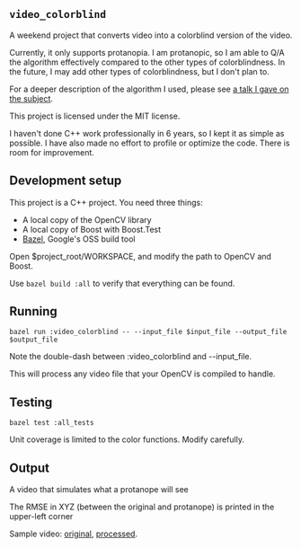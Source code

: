 `video_colorblind`
------------------

A weekend project that converts video into a colorblind version of the video.

Currently, it only supports protanopia. I am protanopic, so I am able to Q/A the
algorithm effectively compared to the other types of colorblindness. In the
future, I may add other types of colorblindness, but I don't plan to.

For a deeper description of the algorithm I used, please see [a talk I gave on
the subject](http://bitlog.com/post/4/colorvision/Transcript-of-I-am-colorblind-and-you-can-too).

This project is licensed under the MIT license.

I haven't done C++ work professionally in 6 years, so I kept it as simple as
possible. I have also made no effort to profile or optimize the code. There is
room for improvement.


Development setup
-----------------

This project is a C++ project. You need three things:

- A local copy of the OpenCV library
- A local copy of Boost with Boost.Test
- [Bazel](http://bazel.io), Google's OSS build tool

Open $project_root/WORKSPACE, and modify the path to OpenCV and Boost.

Use `bazel build :all` to verify that everything can be found.


Running
-------

`bazel run :video_colorblind -- --input_file $input_file --output_file $output_file`

Note the double-dash between :video_colorblind and --input_file.

This will process any video file that your OpenCV is compiled to handle.


Testing
-------

`bazel test :all_tests`

Unit coverage is limited to the color functions. Modify carefully.


Output
------

A video that simulates what a protanope will see

The RMSE in XYZ (between the original and protanope) is printed in the
upper-left corner

Sample video: [original](https://www.youtube.com/watch?v=SAFia4E_k24),
[processed](https://www.youtube.com/watch?v=EZD2dmlw9_Q).